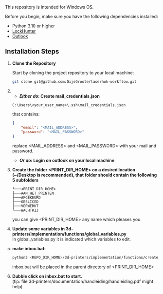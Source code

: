 
This repository is intended for Windows OS.

Before you begin, make sure you have the following dependencies installed:

- Python 3.10 or higher
- [LockHunter](https://lockhunter.com/download.htm) 
- [Outlook](https://microsoft-outlook.en.softonic.com/)

## Installation Steps

1. **Clone the Repository**

   Start by cloning the project repository to your local machine:

   ```bash
   git clone git@github.com:GijsGroote/laserhok-workflow.git
   ```

2. - **_Either do_: Create mail_credentials.json**

    ```
   C:\Users\<your_user_name>\.ssh\mail_credentials.json
   ```

   that contains:

    ```json
    {
        "email": "<MAIL_ADDRESS>",
        "password": "<MAIL_PASSWORD>"
    }
    ```
   replace <MAIL_ADDRESS> and <MAIL_PASSWORD> with your mail and password.

   - **_Or do_: Login on outlook on your local machine**  
   
3. **Create the folder <PRINT_DIR_HOME> on a desired location (~/Desktop is recommended), that folder should contain the following 5 subfolders**

    ```text
   └───<PRINT_DIR_HOME>
    ├───AAN_HET_PRINTEN
    ├───AFGEKEURD
    ├───GESLICED
    ├───VERWERKT
    └───WACHTRIJ
    ```
   
   you can give <PRINT_DIR_HOME> any name which pleases you.
   
4. **Update some variables in 3d-printers/implementation/functions/global_variables.py**  
   In global_variables.py it is indicated which variables to edit.

5. **make inbox.bat:**

   ```bash
   python3 <REPO_DIR_HOME>/3d-printers/implementation/functions/create_inbox.py
   ```
   inbox.bat will be placed in the parent directory of <PRINT_DIR_HOME>
   
6. **Dubble click on inbox.bat to start.**  
(tip: file 3d-printers/documentation/handleiding/handleiding.pdf might help)


    

